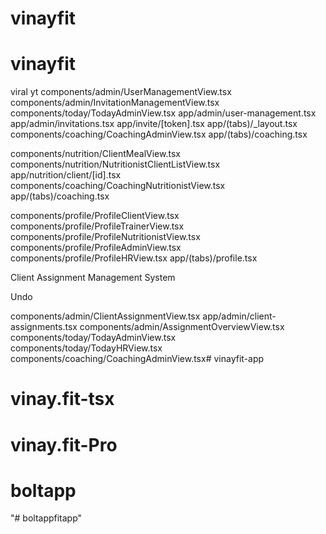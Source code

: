 # vinayfit
# vinayfit

viral yt 
components/admin/UserManagementView.tsx
components/admin/InvitationManagementView.tsx
components/today/TodayAdminView.tsx
app/admin/user-management.tsx
app/admin/invitations.tsx
app/invite/[token].tsx
app/(tabs)/_layout.tsx
components/coaching/CoachingAdminView.tsx
app/(tabs)/coaching.tsx


components/nutrition/ClientMealView.tsx
components/nutrition/NutritionistClientListView.tsx
app/nutrition/client/[id].tsx
components/coaching/CoachingNutritionistView.tsx
app/(tabs)/coaching.tsx


components/profile/ProfileClientView.tsx
components/profile/ProfileTrainerView.tsx
components/profile/ProfileNutritionistView.tsx
components/profile/ProfileAdminView.tsx
components/profile/ProfileHRView.tsx
app/(tabs)/profile.tsx


Client Assignment Management System

Undo

components/admin/ClientAssignmentView.tsx
app/admin/client-assignments.tsx
components/admin/AssignmentOverviewView.tsx
components/today/TodayAdminView.tsx
components/today/TodayHRView.tsx
components/coaching/CoachingAdminView.tsx# vinayfit-app
# vinay.fit-tsx
# vinay.fit-Pro
# boltapp
"# boltappfitapp" 

